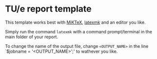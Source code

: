 # TU/e report template
This template works best with [MiKTeX](https://miktex.org/), [latexmk](https://ctan.org/pkg/latexmk) and an editor you like.

Simply run the command `latexmk` with a command prompt/terminal in the main folder of your report.

To change the name of the output file, change `<OUTPUT_NAME>` in the line `$jobname = '<OUTPUT_NAME>';' to wathever you like.
